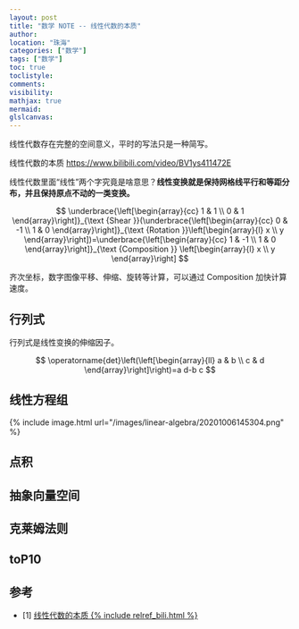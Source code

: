 ```yaml
---
layout: post
title: "数学 NOTE -- 线性代数的本质"
author:
location: "珠海"
categories: ["数学"]
tags: ["数学"]
toc: true
toclistyle:
comments:
visibility:
mathjax: true
mermaid:
glslcanvas:
---
```


线性代数存在完整的空间意义，平时的写法只是一种简写。

线性代数的本质 <https://www.bilibili.com/video/BV1ys411472E>

线性代数里面“线性”两个字究竟是啥意思？**线性变换就是保持网格线平行和等距分布，并且保持原点不动的一类变换。**

$$
\underbrace{\left[\begin{array}{cc}
1 & 1 \\
0 & 1
\end{array}\right]}_{\text {Shear }}(\underbrace{\left[\begin{array}{cc}
0 & -1 \\
1 & 0
\end{array}\right]}_{\text {Rotation }}\left[\begin{array}{l}
x \\
y
\end{array}\right])=\underbrace{\left[\begin{array}{cc}
1 & -1 \\
1 & 0
\end{array}\right]}_{\text {Composition }}
\left[\begin{array}{l}
x \\
y
\end{array}\right]
$$

齐次坐标，数字图像平移、伸缩、旋转等计算，可以通过 Composition 加快计算速度。


## 行列式

行列式是线性变换的伸缩因子。

$$
\operatorname{det}\left(\left[\begin{array}{ll}
a & b \\
c & d
\end{array}\right]\right)=a d-b c
$$


## 线性方程组

{% include image.html url="/images/linear-algebra/20201006145304.png" %}


## 点积


## 抽象向量空间


## 克莱姆法则


## toP10


## 参考

- [1] [线性代数的本质 {% include relref_bili.html %}](https://www.bilibili.com/video/BV1ys411472E)
